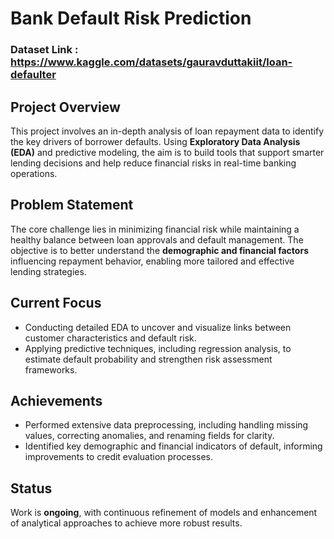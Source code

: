 # Bank Default Risk Prediction

### Dataset Link : https://www.kaggle.com/datasets/gauravduttakiit/loan-defaulter


## Project Overview

This project involves an in-depth analysis of loan repayment data to identify the key drivers of borrower defaults. Using **Exploratory Data Analysis (EDA)** and predictive modeling, the aim is to build tools that support smarter lending decisions and help reduce financial risks in real-time banking operations.

## Problem Statement

The core challenge lies in minimizing financial risk while maintaining a healthy balance between loan approvals and default management. The objective is to better understand the **demographic and financial factors** influencing repayment behavior, enabling more tailored and effective lending strategies.

## Current Focus

* Conducting detailed EDA to uncover and visualize links between customer characteristics and default risk.
* Applying predictive techniques, including regression analysis, to estimate default probability and strengthen risk assessment frameworks.

## Achievements

* Performed extensive data preprocessing, including handling missing values, correcting anomalies, and renaming fields for clarity.
* Identified key demographic and financial indicators of default, informing improvements to credit evaluation processes.

## Status

Work is **ongoing**, with continuous refinement of models and enhancement of analytical approaches to achieve more robust results.




